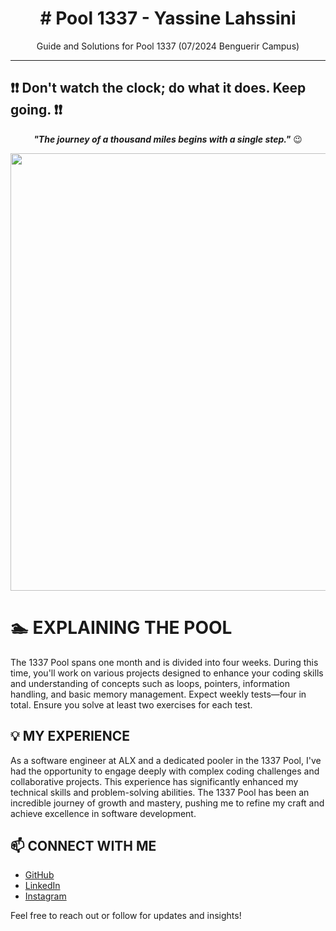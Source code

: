 <h1 align="center">
  # Pool 1337 - Yassine Lahssini
</h1>

<p align="center">
    Guide and Solutions for Pool 1337 (07/2024 Benguerir Campus) 
</p>

---

## ❗❗ Don't watch the clock; do what it does. Keep going. ❗❗

<p align="center">
  <b><i>"The journey of a thousand miles begins with a single step."</b></i> 😉
</p>

<p align="center">
<img src="https://pbs.twimg.com/profile_images/1470324396095066120/t8F5Ai57_400x400.jpg" width="700">
</p>

# 🏊 EXPLAINING THE POOL

The 1337 Pool spans one month and is divided into four weeks. During this time, you'll work on various projects designed to enhance your coding skills and understanding of concepts such as loops, pointers, information handling, and basic memory management. Expect weekly tests—four in total. Ensure you solve at least two exercises for each test.

## 💡 MY EXPERIENCE

As a software engineer at ALX and a dedicated pooler in the 1337 Pool, I've had the opportunity to engage deeply with complex coding challenges and collaborative projects. This experience has significantly enhanced my technical skills and problem-solving abilities. The 1337 Pool has been an incredible journey of growth and mastery, pushing me to refine my craft and achieve excellence in software development.

## 📫 CONNECT WITH ME

- [GitHub](https://github.com/yassinsl)
- [LinkedIn](https://www.linkedin.com/in/yassin-lahssini-11567627b/)
- [Instagram](https://www.instagram.com/slawi_hs/)

Feel free to reach out or follow for updates and insights!
